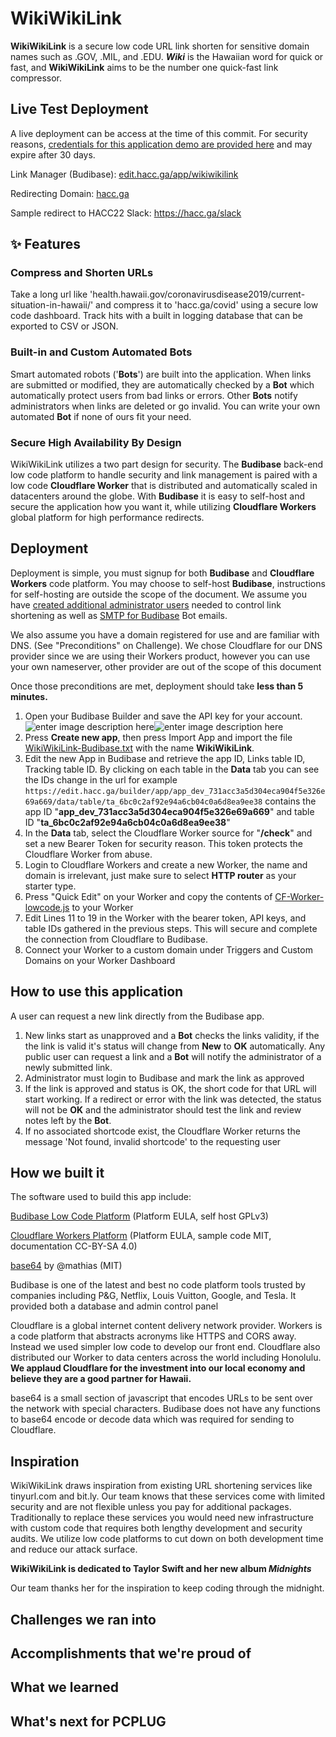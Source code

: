 # WikiWikiLink 
**WikiWikiLink** is a secure low code URL link shorten for sensitive domain names such as .GOV, .MIL, and .EDU. ***Wiki*** is the Hawaiian word for quick or fast, and **WikiWikiLink** aims to be the number one quick-fast link compressor. 

## Live Test Deployment 
A live deployment can be access at the time of this commit. For security reasons, [credentials for this application demo are provided here](https://cl1p.net/uqzrcoawcreek) and may expire after 30 days.

Link Manager (Budibase): [edit.hacc.ga/app/wikiwikilink](https://edit.hacc.ga/app/wikiwikilink)

Redirecting Domain: [hacc.ga](https://hacc.ga/)

Sample redirect to HACC22 Slack: https://hacc.ga/slack

## ✨ Features
### Compress and Shorten URLs 
Take a long url like 'health.hawaii.gov/coronavirusdisease2019/current-situation-in-hawaii/' and compress it to 'hacc.ga/covid' using a secure low code dashboard. Track hits with a built in logging database that can be exported to CSV or JSON.

### Built-in and Custom Automated Bots 
Smart automated robots ('**Bots**') are built into the application. When links are submitted or modified, they are automatically checked by a **Bot** which automatically protect users from bad links or errors. Other **Bots** notify administrators when links are deleted or go invalid. You can write your own automated **Bot** if none of ours fit your need. 

###  Secure High Availability By Design
WikiWikiLink utilizes a two part design for security. The **Budibase** back-end low code platform to handle security and link management is paired with a low code **Cloudflare Worker** that is distributed and automatically scaled in datacenters around the globe. With **Budibase** it is easy to self-host and secure the application how you want it, while utilizing **Cloudflare Workers** global platform for high performance redirects. 

## Deployment
Deployment is simple, you must signup for both **Budibase** and **Cloudflare Workers** code platform. You may choose to self-host **Budibase**, instructions for self-hosting are outside the scope of the document. We assume you have [created additional administrator users](https://docs.budibase.com/docs/adding-users) needed to control link shortening as well as [SMTP for Budibase](https://docs.budibase.com/docs/email) Bot emails. 

We also assume you have a domain registered for use and are familiar with DNS. (See "Preconditions" on Challenge). We chose Cloudflare for our DNS provider since we are using their Workers product, however you can use your own nameserver, other provider are out of the scope of this document

Once those preconditions are met, deployment should take **less than 5 minutes.**

 1. Open your Budibase Builder and save the API key for your account.![enter image description here](https://files.readme.io/7b29204-Capture.PNG)![enter image description here](https://files.readme.io/5ddaa4f-Capture.PNG)
 2. Press **Create new app**, then press Import App and import the file [WikiWikiLink-Budibase.txt](https://github.com/HACC2022/PCPLUG/blob/main/WikiWikiLink-Budibase.txt "WikiWikiLink-Budibase.txt") with the name **WikiWikiLink**.
 3. Edit the new App in Budibase and retrieve the app ID, Links table ID, Tracking table ID. By clicking on each table in the **Data** tab you can see the IDs change in the url for example `https://edit.hacc.ga/builder/app/app_dev_731acc3a5d304eca904f5e326e69a669/data/table/ta_6bc0c2af92e94a6cb04c0a6d8ea9ee38` contains the app ID "**app_dev_731acc3a5d304eca904f5e326e69a669**" and table ID "**ta_6bc0c2af92e94a6cb04c0a6d8ea9ee38**"
 4. In the **Data** tab, select the Cloudflare Worker source for "**/check**" and set a new Bearer Token for security reason. This token protects the Cloudflare Worker from abuse.
 5. Login to Cloudflare Workers and create a new Worker, the name and domain is irrelevant, just make sure to select **HTTP router** as your starter type.
 6. Press "Quick Edit" on your Worker and copy the contents of [CF-Worker-lowcode.js](https://github.com/HACC2022/PCPLUG/blob/main/CF-Worker-lowcode.js) to your Worker
 7. Edit Lines 11 to 19 in the Worker with the bearer token, API keys, and table IDs gathered in the previous steps. This will secure and complete the connection from Cloudflare to Budibase.
 8. Connect your Worker to a custom domain under Triggers and Custom Domains on your Worker Dashboard
 

## How to use this application 
A user can request a new link directly from the Budibase app. 

 1. New links start as unapproved and a **Bot** checks the links validity, if the the link is valid it's status will change from **New** to **OK** automatically. Any public user can request a link and a **Bot** will notify the administrator of a newly submitted link.
 2. Administrator must login to Budibase and mark the link as approved
 3. If the link is approved and status is OK, the short code for that URL will start working. If a redirect or error with the link was detected, the status will not be **OK** and the administrator should test the link and review notes left by the **Bot**.
 4. If no associated shortcode exist, the Cloudflare Worker returns the message 'Not found, invalid shortcode' to the requesting user

## How we built it
The software used to build this app include:

[Budibase Low Code Platform](https://github.com/Budibase/budibase) (Platform EULA, self host GPLv3)

[Cloudflare Workers Platform](https://developers.cloudflare.com/fundamentals/api/licenses/) (Platform EULA, sample code MIT, documentation  CC-BY-SA 4.0)

[base64](https://github.com/mathiasbynens/base64) by @mathias (MIT)


Budibase is one of the latest and best no code platform tools trusted by companies including P&G, Netflix, Louis Vuitton, Google, and Tesla. It provided both a database and admin control panel

Cloudflare is a global internet content delivery network provider. Workers is a code platform that abstracts acronyms like HTTPS and CORS away. Instead we used simpler low code to develop our front end. Cloudflare also distributed our Worker to data centers across the world including Honolulu. **We applaud Cloudflare for the investment into our local economy and believe they are a good partner for Hawaii.**

base64 is a small section of javascript that encodes URLs to be sent over the network with special characters. Budibase does not have any functions to base64 encode or decode data which was required for sending to Cloudflare.


## Inspiration
WikiWikiLink draws inspiration from existing URL shortening services like tinyurl.com and bit.ly. Our team knows that these services come with limited security and are not flexible unless you pay for additional packages. Traditionally to replace these services you would need new infrastructure with custom code that requires both lengthy development and security audits. We utilize low code platforms to cut down on both development time and reduce our attack surface.

**WikiWikiLink is dedicated to Taylor Swift and her new album *Midnights***

Our team thanks her for the inspiration to keep coding through the midnight. 


## Challenges we ran into

## Accomplishments that we're proud of

## What we learned

## What's next for PCPLUG
